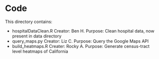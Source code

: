 # Code

This directory contains:

- hospitalDataClean.R 
	Creator: Ben H.
	Purpose: Clean hospital data, now present in data directory
- query_maps.py
	Creator: Liz C.
	Purpose: Query the Google Maps API
- build_heatmaps.R
	Creater: Rocky A.
	Purpose: Generate census-tract level heatmaps of California


